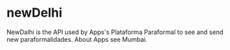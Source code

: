 newDelhi
========

NewDalhi is the API used by Apps's Plataforma Paraformal to see and send new paraformalidades. About Apps see Mumbai.
